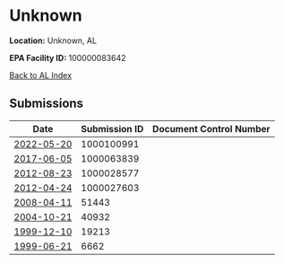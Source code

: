 # Unknown

**Location:** Unknown, AL

**EPA Facility ID:** 100000083642

[Back to AL Index](../../index.md)

## Submissions

| Date | Submission ID | Document Control Number |
|------|--------------|-------------------------|
| [2022-05-20](submissions/1000100991.md) | 1000100991 |  |
| [2017-06-05](submissions/1000063839.md) | 1000063839 |  |
| [2012-08-23](submissions/1000028577.md) | 1000028577 |  |
| [2012-04-24](submissions/1000027603.md) | 1000027603 |  |
| [2008-04-11](submissions/51443.md) | 51443 |  |
| [2004-10-21](submissions/40932.md) | 40932 |  |
| [1999-12-10](submissions/19213.md) | 19213 |  |
| [1999-06-21](submissions/6662.md) | 6662 |  |
